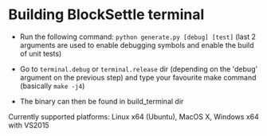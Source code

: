 # Building BlockSettle terminal

* Run the following command:
`python generate.py [debug] [test]`
(last 2 arguments are used to enable debugging symbols and enable the build of unit tests)

* Go to `terminal.debug` or `terminal.release` dir (depending on the 'debug' argument on the previous step) and type your favourite make command (basically `make -j4`)

* The binary can then be found in build_terminal dir

Currently supported platforms: Linux x64 (Ubuntu), MacOS X, Windows x64 with VS2015
